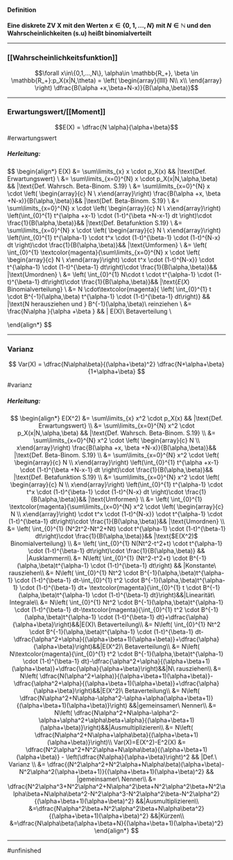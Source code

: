 #### Definition
**Eine diskrete ZV X mit den Werten $x\in \{ 0,1,...,N\}$ mit $N \in \mathbb{N}$ und den Wahrscheinlichkeiten (s.u) heißt binomialverteilt**

----------------------- 

### [[Wahrscheinlichkeitsfunktion]]

$$\forall x\in\{0,1,...,N\}, \alpha\in \mathbb{R_+}, \beta \in \mathbb{R_+}:p_X(x|N,\theta) = \left( \begin{array}{llll}
N\\
x\\ 
\end{array} \right) \dfrac{B(\alpha +x,\beta+N-x)}{B(\alpha,\beta)}$$

----------------
### Erwartungswert/[[Moment]]

$$E(X) = \dfrac{N \alpha}{\alpha+\beta}$$ #erwartungswert

##### Herleitung:

$$
\begin{align*}
     E(X) &= \sum\limits_{x} x \cdot p_X(x) && |\text{Def. Erwartungswert} \\
	 &= \sum\limits_{x=0}^{N} x \cdot p_X(x|N,\alpha,\beta) && |\text{Def. Wahrsch. Beta-Binom. S.19} \\
	 &= \sum\limits_{x=0}^{N} x \cdot \left( \begin{array}{c} N \\ x\end{array}\right) \frac{B(\alpha +x, \beta +N-x)}{B(\alpha,\beta)}&& |\text{Def. Beta-Binom. S.19} \\
	 &= \sum\limits_{x=0}^{N} x \cdot \left( \begin{array}{c} N \\ x\end{array}\right) \left(\int_{0}^{1} t^{\alpha +x-1} \cdot (1-t)^{\beta +N-x-1} dt \right)\cdot \frac{1}{B(\alpha,\beta)}&& |\text{Def. Betafunktion S.19} \\
	 &= \sum\limits_{x=0}^{N} x \cdot \left( \begin{array}{c} N \\ x\end{array}\right) \left(\int_{0}^{1} t^{\alpha-1} \cdot t^x \cdot (1-t)^{\beta-1} \cdot (1-t)^{N-x} dt \right)\cdot \frac{1}{B(\alpha,\beta)}&& |\text{Umformen} \\
	 &= \left( \int_{0}^{1} \textcolor{magenta}{\sum\limits_{x=0}^{N} x \cdot \left( \begin{array}{c} N \\ x\end{array}\right) \cdot t^x \cdot (1-t)^{N-x}} \cdot t^{\alpha-1} \cdot (1-t)^{\beta-1} dt\right)\cdot \frac{1}{B(\alpha,\beta)}&& |\text{Umordnen} \\
	 &= \left( \int_{0}^{1} N\cdot t \cdot t^{\alpha-1} \cdot (1-t)^{\beta-1} dt\right)\cdot \frac{1}{B(\alpha,\beta)}&& |\text{$E(X)$ Binomialverteilung} \\
	 &= N \cdot\textcolor{magenta}{ \left( \int_{0}^{1} t \cdot B^{-1}(\alpha,\beta) t^{\alpha-1} \cdot (1-t)^{\beta-1} dt\right)} && |\text{N herausziehen und } B^{-1}(\alpha,\beta)\ reinziehen \\
	 &= \frac{N\alpha }{\alpha +\beta } && | E(X)\ Betaverteilung \\
	 
	 
\end{align*}
$$

-------------
### Varianz

$$
Var(X) = \dfrac{N\alpha\beta}{(\alpha+\beta)^2} \dfrac{N+\alpha+\beta}{1+\alpha+\beta}
$$

#varianz
##### Herleitung:

$$
\begin{align*}
    E(X^2) &= \sum\limits_{x} x^2 \cdot p_X(x) && |\text{Def. Erwartungswert} \\
	&= \sum\limits_{x=0}^{N} x^2 \cdot p_X(x|N,\alpha,\beta) && |\text{Def. Wahrsch. Beta-Binom. S.19} \\
	&= \sum\limits_{x=0}^{N} x^2 \cdot \left( \begin{array}{c} N \\ x\end{array}\right) \frac{B(\alpha +x, \beta +N-x)}{B(\alpha,\beta)}&& |\text{Def. Beta-Binom. S.19} \\
	&= \sum\limits_{x=0}^{N} x^2 \cdot \left( \begin{array}{c} N \\ x\end{array}\right) \left(\int_{0}^{1} t^{\alpha +x-1} \cdot (1-t)^{\beta +N-x-1} dt \right)\cdot \frac{1}{B(\alpha,\beta)}&& |\text{Def. Betafunktion S.19} \\
	&= \sum\limits_{x=0}^{N} x^2 \cdot \left( \begin{array}{c} N \\ x\end{array}\right) \left(\int_{0}^{1} t^{\alpha-1} \cdot t^x \cdot (1-t)^{\beta-1} \cdot (1-t)^{N-x} dt \right)\cdot \frac{1}{B(\alpha,\beta)}&& |\text{Umformen} \\
	&= \left( \int_{0}^{1} \textcolor{magenta}{\sum\limits_{x=0}^{N} x^2 \cdot \left( \begin{array}{c} N \\ x\end{array}\right) \cdot t^x \cdot (1-t)^{N-x}} \cdot t^{\alpha-1} \cdot (1-t)^{\beta-1} dt\right)\cdot \frac{1}{B(\alpha,\beta)}&& |\text{Umordnen} \\
	&= \left( \int_{0}^{1} (N^2t^2-Nt^2+Nt)  \cdot t^{\alpha-1} \cdot (1-t)^{\beta-1} dt\right)\cdot \frac{1}{B(\alpha,\beta)}&& |\text{$E(X^2)$ Binomialverteilung} \\
	&= \left( \int_{0}^{1} N(Nt^2-t^2+t)  \cdot t^{\alpha-1} \cdot (1-t)^{\beta-1} dt\right)\cdot \frac{1}{B(\alpha,\beta)} && |Ausklammern\\
	&= N\left( \int_{0}^{1} (Nt^2-t^2+t)  \cdot B^{-1}(\alpha,\beta)t^{\alpha-1} \cdot (1-t)^{\beta-1} dt\right) && |Konstante\ rausziehen\\
	&= N\left( \int_{0}^{1} Nt^2  \cdot B^{-1}(\alpha,\beta)t^{\alpha-1} \cdot (1-t)^{\beta-1} dt-\int_{0}^{1} t^2  \cdot B^{-1}(\alpha,\beta)t^{\alpha-1} \cdot (1-t)^{\beta-1} dt+ \textcolor{magenta}{\int_{0}^{1} t  \cdot B^{-1}(\alpha,\beta)t^{\alpha-1} \cdot (1-t)^{\beta-1} dt}\right)&&|Linearität\ Integrale\\
	&= N\left( \int_{0}^{1} Nt^2  \cdot B^{-1}(\alpha,\beta)t^{\alpha-1} \cdot (1-t)^{\beta-1} dt-\textcolor{magenta}{\int_{0}^{1} t^2  \cdot B^{-1}(\alpha,\beta)t^{\alpha-1} \cdot (1-t)^{\beta-1} dt}+\dfrac{\alpha}{\alpha+\beta}\right)&&|E(X)\ Betaverteilung\\
	&= N\left( \int_{0}^{1} Nt^2  \cdot B^{-1}(\alpha,\beta)t^{\alpha-1} \cdot (1-t)^{\beta-1} dt-\dfrac{\alpha^2+\alpha}{(\alpha+\beta+1)(\alpha+\beta)}+\dfrac{\alpha}{\alpha+\beta}\right)&&|E(X^2)\ Betaverteilung\\
	&= N\left( N\textcolor{magenta}{\int_{0}^{1} t^2  \cdot B^{-1}(\alpha,\beta)t^{\alpha-1} \cdot (1-t)^{\beta-1} dt}-\dfrac{\alpha^2+\alpha}{(\alpha+\beta+1)(\alpha+\beta)}+\dfrac{\alpha}{\alpha+\beta}\right)&&|N\ rausziehen\\
	&= N\left( \dfrac{N(\alpha^2+\alpha)}{(\alpha+\beta+1)(\alpha+\beta)}-\dfrac{\alpha^2+\alpha}{(\alpha+\beta+1)(\alpha+\beta)}+\dfrac{\alpha}{\alpha+\beta}\right)&&|E(X^2)\ Betaverteilung\\
	&= N\left( \dfrac{N\alpha^2+N\alpha-\alpha^2-\alpha+\alpha(\alpha+\beta+1)}{(\alpha+\beta+1)(\alpha+\beta)}\right) &&|gemeinsamer\ Nenner\\
	&= N\left( \dfrac{N\alpha^2+N\alpha-\alpha^2-\alpha+\alpha^2+\alpha\beta+\alpha}{(\alpha+\beta+1)(\alpha+\beta)}\right)&&|Ausmultiplizieren\\
	&= N\left( \dfrac{N\alpha^2+N\alpha+\alpha\beta}{(\alpha+\beta+1)(\alpha+\beta)}\right)\\
	Var(X)=E(X^2)-E^2(X) &= \dfrac{N^2\alpha^2+N^2\alpha+N\alpha\beta}{(\alpha+\beta+1)(\alpha+\beta)} - \left(\dfrac{N\alpha}{\alpha+\beta}\right)^2 && |Def.\ Varianz  \\
	&= \dfrac{(N^2\alpha^2+N^2\alpha+N\alpha\beta)(\alpha+\beta)-N^2\alpha^2(\alpha+\beta+1)}{(\alpha+\beta+1)(\alpha+\beta)^2} && |gemeinsamer\ Nenner\\
	&= \dfrac{N^2\alpha^3+N^2\alpha^2+N\alpha^2\beta+N^2\alpha^2\beta+N^2\alpha\beta+N\alpha\beta^2-N^2\alpha^3-N^2\alpha^2\beta-N^2\alpha^2}{(\alpha+\beta+1)(\alpha+\beta)^2} &&|Ausmultiplizieren\\
	&=\dfrac{N\alpha^2\beta+N^2\alpha^2\beta+N\alpha\beta^2}{(\alpha+\beta+1)(\alpha+\beta)^2} &&|Kürzen\\
	&=\dfrac{N\alpha\beta(\alpha+\beta+N}{(\alpha+\beta+1)(\alpha+\beta)^2}
\end{align*}
$$

-------

#unfinished 